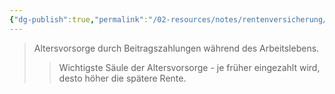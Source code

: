 ```yaml
---
{"dg-publish":true,"permalink":"/02-resources/notes/rentenversicherung/","tags":["sozialversicherung/alter"],"noteIcon":"","updated":"2025-09-05T10:12:30.000+02:00"}
---
```


>Altersvorsorge durch Beitragszahlungen während des Arbeitslebens.
>>Wichtigste Säule der Altersvorsorge - je früher eingezahlt wird, desto höher die spätere Rente.